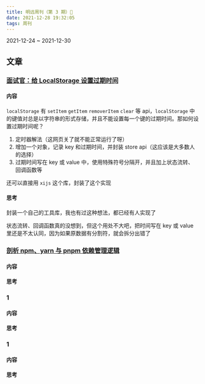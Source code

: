 ```yaml
---
title: 明远周刊（第 3 期）🤩
date: 2021-12-28 19:32:05
tags: 周刊
---
```


2021-12-24 ~ 2021-12-30

## 文章

### [面试官：给 LocalStorage 设置过期时间](https://mp.weixin.qq.com/s/5ZC0YGMTh6osL-3uaUV6zA)

#### 内容

`localStorage` 有 `setItem` `getItem` `removerItem` `clear` 等 api，`localStorage` 中的键值对总是以字符串的形式存储，并且不能设置每一个键的过期时间。那如何设置过期时间呢？

1. 定时器解法（这网页关了就不能正常运行了呀）
2. 增加一个对象，记录 key 和过期时间，并封装 store api（这应该是大多数人的选择）
3. 过期时间写在 key 或 value 中，使用特殊符号分隔开，并且加上状态流转、回调函数等

还可以直接用 `xijs` 这个库，封装了这个实现

#### 思考

封装一个自己的工具库，我也有过这种想法，都已经有人实现了

状态流转、回调函数真的没想到，但这个用处不大吧，把时间写在 key 或 value 里还是不太认同，因为如果原数据有分割符，就会拆分出错了

### [剖析 npm、yarn 与 pnpm 依赖管理逻辑](https://mp.weixin.qq.com/s/IYcAVVBZZCJ7x3OXNCz7-Q)

#### 内容

#### 思考

### 1

#### 内容

#### 思考

### 1

#### 内容

#### 思考
